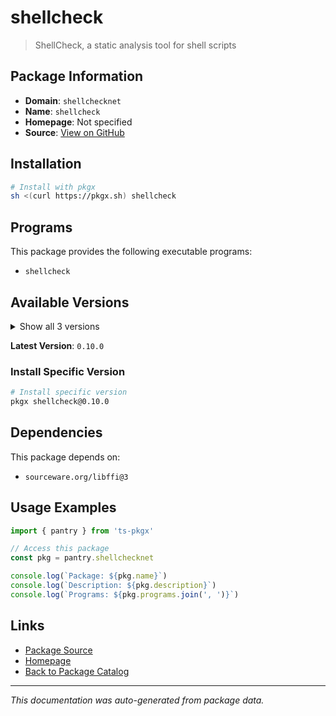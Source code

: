 # shellcheck

> ShellCheck, a static analysis tool for shell scripts

## Package Information

- **Domain**: `shellchecknet`
- **Name**: `shellcheck`
- **Homepage**: Not specified
- **Source**: [View on GitHub](https://github.com/pkgxdev/pantry/tree/main/projects/shellcheck.net/package.yml)

## Installation

```bash
# Install with pkgx
sh <(curl https://pkgx.sh) shellcheck
```

## Programs

This package provides the following executable programs:

- `shellcheck`

## Available Versions

<details>
<summary>Show all 3 versions</summary>

- `0.10.0`, `0.9.0`, `0.8.0`

</details>

**Latest Version**: `0.10.0`

### Install Specific Version

```bash
# Install specific version
pkgx shellcheck@0.10.0
```

## Dependencies

This package depends on:

- `sourceware.org/libffi@3`

## Usage Examples

```typescript
import { pantry } from 'ts-pkgx'

// Access this package
const pkg = pantry.shellchecknet

console.log(`Package: ${pkg.name}`)
console.log(`Description: ${pkg.description}`)
console.log(`Programs: ${pkg.programs.join(', ')}`)
```

## Links

- [Package Source](https://github.com/pkgxdev/pantry/tree/main/projects/shellcheck.net/package.yml)
- [Homepage](#)
- [Back to Package Catalog](../package-catalog.md)

---

*This documentation was auto-generated from package data.*
